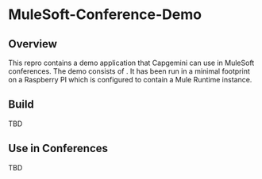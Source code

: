 # MuleSoft-Conference-Demo

## Overview

This repro contains a demo application that Capgemini can use in MuleSoft conferences. The demo consists of <TBD>. 
It has been run in a minimal footprint on a Raspberry PI which is configured to contain a Mule Runtime instance. 

## Build

TBD

## Use in Conferences

TBD
